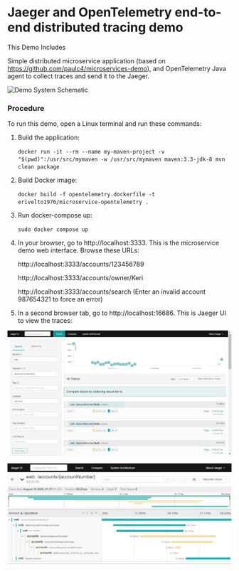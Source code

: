 # Jaeger and OpenTelemetry end-to-end distributed tracing demo

This Demo Includes

Simple distributed microservice application  (based on https://github.com/paulc4/microservices-demo), and OpenTelemetry Java agent to collect traces and send it to the Jaeger.

![Demo System Schematic](mini-system.jpg)

### Procedure

To run this demo, open a Linux terminal and run these commands:

1. Build the application:

    `docker run -it --rm --name my-maven-project -v "$(pwd)":/usr/src/mymaven -w /usr/src/mymaven maven:3.3-jdk-8 mvn clean package`

2. Build Docker image: 

   `docker build -f opentelemetry.dockerfile -t erivelto1976/microservice-opentelemetry .` 

3. Run docker-compose up:  

   `sudo docker compose up`

4. In your browser, go to http://localhost:3333. This is the microservice demo web interface. Browse these URLs:

   http://localhost:3333/accounts/123456789

   http://localhost:3333/accounts/owner/Keri

   http://localhost:3333/accounts/search (Enter an invalid account 987654321 to force an error)

5. In a second browser tab, go to  http://localhost:16686. This is Jaeger UI to view the traces:

![Jaeger UI](jaeger-ui-2.jpg)

![Jaeger UI](jaeger-ui.jpg)